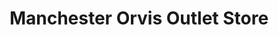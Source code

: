 ---
title: "Manchester Orvis Outlet Store"
url: /manchester/manchester-orvis-outlet-store/
shop: Outdoor
---